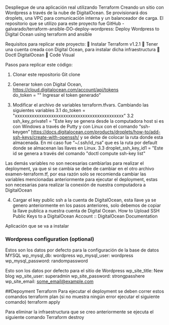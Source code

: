 Despliegue de una aplicación real utilizando Terraform
Creando un sitio con Wordpress a través de la nube de DigitalOcean. Se provisionará dos droplets, una VPC para comunicación interna y un balanceador de carga. El repositorio que se utilizo para este proyecto fue GitHub - galvarado/terraform-ansible-DO-deploy-wordpress: Deploy Wordpress to Digital Ocean using terraform and ansible

Requisitos para replicar este proyecto:
	Instalar Terraform v1.2.1
	Tener una cuenta creada con Digital Ocean, para instalar dicha infraestructura
	Doctl DigitalOcean
	Code Visual

Pasos para replicar este código:
1.	Clonar este repositorio
Git clone
2.	Generar token con Digital Ocean, https://cloud.digitalocean.com/account/api/tokens	
do_token = "" Ingresar el token generado”


3.	Modificar el archivo de variables terraform.tfvars. Cambiando las siguientes variables
3.1 do_token = "xxxxxxxxxxxxxxxxxxxxxxxxxxxxxxxxxxxxxxxxxxxxx"
3.2 ssh_key_private1 = "Este key se genera desde la computadora host si es con Windows a través de Putty y con Linux con el comando “ssh-keygen” https://docs.digitalocean.com/products/droplets/how-to/add-ssh-keys/create-with-openssh/	 y se debe de colocar la ruta donde esta almacenada. En mi caso fue “~/.ssh/id_rsa” que es la ruta por default donde se almacenan las llaves en Linux. 
3.3 droplet_ssh_key_id1 = "Este id se genera a través del comando "doctl compute ssh-key list" 

Las demás variables no son necesarias cambiarlas para realizar el deployment, ya que si se cambia se debe de cambiar en el otro archivo examen-terraform.tf, por esa razón solo se recomienda cambiar las variables mencionadas anteriormente para ejecutar el deployment, estas son necesarias para realizar la conexión de nuestra computadora a DigitalOcean

4.	Cargar el key public ssh a la cuenta de DigitalOcean, esta llave ya se genero anteriormente en los pasos anteriores, solo debemos de copiar la llave publica a nuestra cuenta de Digital Ocean. How to Upload SSH Public Keys to a DigitalOcean Account :: DigitalOcean Documentation


Aplicación que se va a instalar
### Wordpress configuration (optional)
Estos son los datos por defecto para la configuración de la base de datos MYSQL
wp_mysql_db: 
wordpress wp_mysql_user: 
wordpress wp_mysql_password: randompassword

Esto son los datos por defecto para el sitio de Wordpress
wp_site_title: New blog 
wp_site_user: superadmin 
wp_site_password: strongpasshere 
wp_site_email: some_email@example.com

##Depoyment Terraform
Para ejecutar el deployment se deben correr estos comandos
terraform plan (si no muestra ningún error ejecutar el siguiente comando)
terraform apply

Para eliminar la infraestructura que se creo anteriormente se ejecuta el siguiente comando
Terraform destroy
